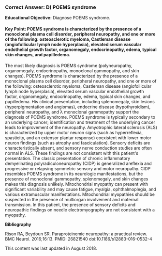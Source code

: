 
### Correct Answer: D) POEMS syndrome 

**Educational Objective:** Diagnose POEMS syndrome.

#### **Key Point:** POEMS syndrome is characterized by the presence of a monoclonal plasma cell disorder, peripheral neuropathy, and one or more of the following: osteosclerotic myeloma, Castleman disease (angiofollicular lymph node hyperplasia), elevated serum vascular endothelial growth factor, organomegaly, endocrinopathy, edema, typical skin changes, and papilledema.

The most likely diagnosis is POEMS syndrome (polyneuropathy, organomegaly, endocrinopathy, monoclonal gammopathy, and skin changes). POEMS syndrome is characterized by the presence of a monoclonal plasma cell disorder, peripheral neuropathy, and one or more of the following: osteosclerotic myeloma, Castleman disease (angiofollicular lymph node hyperplasia), elevated serum vascular endothelial growth factor, organomegaly, endocrinopathy, edema, typical skin changes, and papilledema. His clinical presentation, including splenomegaly, skin lesions (hyperpigmentation and angiomas), endocrine disease (hypothyroidism), peripheral neuropathy, and λ monoclonal gammopathy support the diagnosis of POEMS syndrome. POEMS syndrome is typically secondary to an underlying cancer; identification and treatment of the underlying cancer leads to improvement of the neuropathy.
Amyotrophic lateral sclerosis (ALS) is characterized by upper motor neuron signs (such as hyperreflexia, spasticity, and an extensor plantar response) coexistent with lower motor neuron findings (such as atrophy and fasciculation). Sensory deficits are characteristically absent, and sensory nerve conduction studies are often normal in ALS. These findings are not consistent with this patient's presentation.
The classic presentation of chronic inflammatory demyelinating polyradiculoneuropathy (CIDP) is generalized areflexia and progressive or relapsing symmetric sensory and motor neuropathy. CIDP resembles POEMS syndrome in its neurologic manifestations, but the presence of monoclonal gammopathy, splenomegaly, and skin changes makes this diagnosis unlikely.
Mitochondrial myopathy can present with significant variability and may cause fatigue, myalgia, ophthalmoplegia, and various extramuscular manifestations. Mitochondrial myopathies should be suspected in the presence of multiorgan involvement and maternal transmission. In this patient, the presence of sensory deficits and neuropathic findings on needle electromyography are not consistent with a myopathy.

**Bibliography**

Rison RA, Beydoun SR. Paraproteinemic neuropathy: a practical review. BMC Neurol. 2016;16:13. PMID: 26821540 doi:10.1186/s12883-016-0532-4

This content was last updated in August 2018.